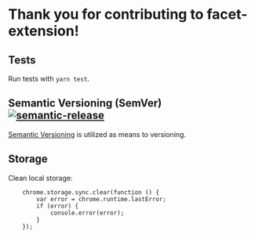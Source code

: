 # Thank you for contributing to facet-extension!

## Tests

Run tests with `yarn test`.

## Semantic Versioning (SemVer) [![semantic-release](https://img.shields.io/badge/%20%20%F0%9F%93%A6%F0%9F%9A%80-semantic--release-e10079.svg)](https://semver.org/)

[Semantic Versioning](https://semver.org/) is utilized as means to versioning.

## Storage

Clean local storage:

```
    chrome.storage.sync.clear(function () {
        var error = chrome.runtime.lastError;
        if (error) {
            console.error(error);
        }
    });
```
